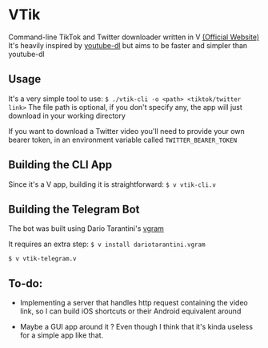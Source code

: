# VTik
Command-line TikTok and Twitter downloader written in V [(Official Website)](https://vlang.io)
It's heavily inspired by [youtube-dl](https://github.com/ytdl-org/youtube-dl) but aims to be faster and simpler than youtube-dl

## Usage
It's a very simple tool to use:
`$ ./vtik-cli -o <path> <tiktok/twitter link>`
The file path is optional, if you don't specify any, the app will just download in your working directory

If you want to download a Twitter video you'll need to provide your own bearer token, in an environment variable called `TWITTER_BEARER_TOKEN`

## Building the CLI App
Since it's a V app, building it is straightforward:
`$ v vtik-cli.v`

## Building the Telegram Bot
The bot was built using Dario Tarantini's [vgram](https://github.com/dariotarantini/vgram)

It requires an extra step:
`$ v install dariotarantini.vgram`

`$ v vtik-telegram.v`

## To-do:
- Implementing a server that handles http request containing the video link, so I can build iOS shortcuts or their Android equivalent around

- Maybe a GUI app around it ? Even though I think that it's kinda useless for a simple app like that.